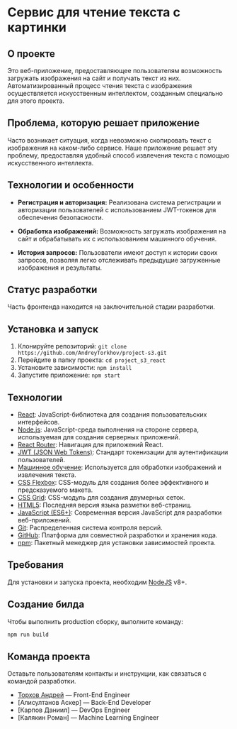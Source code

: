 # Сервис для чтение текста с картинки

## О проекте

Это веб-приложение, предоставляющее пользователям возможность загружать изображения на сайт и получать текст из них. Автоматизированный процесс чтения текста с изображения осуществляется искусственным интеллектом, созданным специально для этого проекта.

## Проблема, которую решает приложение

Часто возникает ситуация, когда невозможно скопировать текст с изображения на каком-либо сервисе. Наше приложение решает эту проблему, предоставляя удобный способ извлечения текста с помощью искусственного интеллекта.

## Технологии и особенности

- **Регистрация и авторизация:** Реализована система регистрации и авторизации пользователей с использованием JWT-токенов для обеспечения безопасности.

- **Обработка изображений:** Возможность загружать изображения на сайт и обрабатывать их с использованием машинного обучения.

- **История запросов:** Пользователи имеют доступ к истории своих запросов, позволяя легко отслеживать предыдущие загруженные изображения и результаты.

## Статус разработки

Часть фронтенда находится на заключительной стадии разработки. 

## Установка и запуск

1. Клонируйте репозиторий: `git clone https://github.com/AndreyTorkhov/project-s3.git`
2. Перейдите в папку проекта: `cd project_s3_react`
3. Установите зависимости: `npm install`
4. Запустите приложение: `npm start`


## Технологии

- [React](https://reactjs.org/): JavaScript-библиотека для создания пользовательских интерфейсов.
- [Node.js](https://nodejs.org/): JavaScript-среда выполнения на стороне сервера, используемая для создания серверных приложений.
- [React Router](https://reactrouter.com/): Навигация для приложений React.
- [JWT (JSON Web Tokens)](https://jwt.io/): Стандарт токенизации для аутентификации пользователей.
- [Машинное обучение](https://en.wikipedia.org/wiki/Machine_learning): Используется для обработки изображений и извлечения текста.
- [CSS Flexbox](https://developer.mozilla.org/en-US/docs/Web/CSS/CSS_Flexible_Box_Layout): CSS-модуль для создания более эффективного и предсказуемого макета.
- [CSS Grid](https://developer.mozilla.org/en-US/docs/Web/CSS/CSS_Grid_Layout): CSS-модуль для создания двумерных сеток.
- [HTML5](https://developer.mozilla.org/en-US/docs/Web/Guide/HTML/HTML5): Последняя версия языка разметки веб-страниц.
- [JavaScript (ES6+)](https://developer.mozilla.org/en-US/docs/Web/JavaScript): Современная версия JavaScript для разработки веб-приложений.
- [Git](https://git-scm.com/): Распределенная система контроля версий.
- [GitHub](https://github.com/): Платформа для совместной разработки и хранения кода.
- [npm](https://www.npmjs.com/): Пакетный менеджер для установки зависимостей проекта.

## Требования

Для установки и запуска проекта, необходим [NodeJS](https://nodejs.org/) v8+.

## Создание билда

Чтобы выполнить production сборку, выполните команду: 
```sh
npm run build
```

## Команда проекта

Оставьте пользователям контакты и инструкции, как связаться с командой разработки.

- [Торхов Андрей](https://t.me/torkhovasic) — Front-End Engineer
- [Алисултанов Аскер] — Back-End Developer
- [Карпов Даниил] — DevOps Engineer
- [Калякин Роман] — Мachine Learning Engineer
